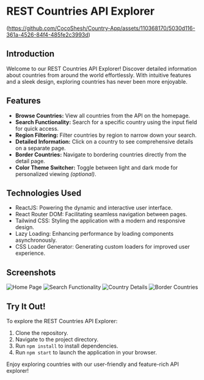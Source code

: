 <h1> REST Countries API Explorer </h1>

(https://github.com/CocoShesh/Country-App/assets/110368170/5030d116-361a-4526-84f4-485fe2c3993d)

## Introduction

Welcome to our REST Countries API Explorer! Discover detailed information about countries from around the world effortlessly. With intuitive features and a sleek design, exploring countries has never been more enjoyable.

## Features

- **Browse Countries:** View all countries from the API on the homepage.
- **Search Functionality:** Search for a specific country using the input field for quick access.
- **Region Filtering:** Filter countries by region to narrow down your search.
- **Detailed Information:** Click on a country to see comprehensive details on a separate page.
- **Border Countries:** Navigate to bordering countries directly from the detail page.
- **Color Theme Switcher:** Toggle between light and dark mode for personalized viewing *(optional)*.

## Technologies Used

- ReactJS: Powering the dynamic and interactive user interface.
- React Router DOM: Facilitating seamless navigation between pages.
- Tailwind CSS: Styling the application with a modern and responsive design.
- Lazy Loading: Enhancing performance by loading components asynchronously.
- CSS Loader Generator: Generating custom loaders for improved user experience.

## Screenshots

![Home Page](https://github.com/CocoShesh/Country-App/assets/110368170/5030d116-361a-4526-84f4-485fe2c3993d)
![Search Functionality](https://github.com/CocoShesh/Country-App/assets/110368170/04eb4e69-7143-4e25-92b6-20e7f38440f3)
![Country Details](https://github.com/CocoShesh/Country-App/assets/110368170/7fe40ec9-6ce8-4363-94f1-1c50f8cd1f39)
![Border Countries](https://github.com/CocoShesh/Country-App/assets/110368170/79701fbf-1dd1-4891-a1a8-ec1880fabb5f)

## Try It Out!

To explore the REST Countries API Explorer:
1. Clone the repository.
2. Navigate to the project directory.
3. Run `npm install` to install dependencies.
4. Run `npm start` to launch the application in your browser.

Enjoy exploring countries with our user-friendly and feature-rich API explorer!
